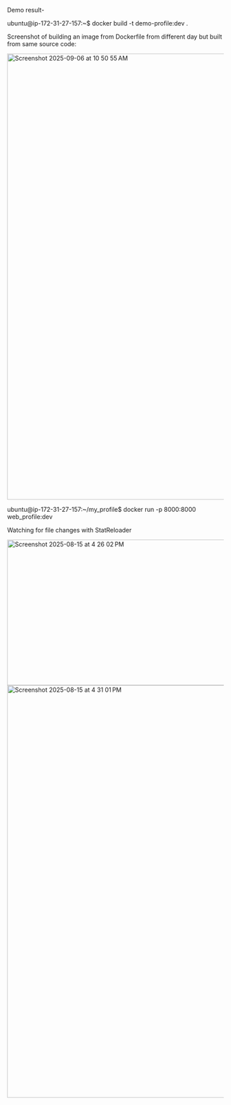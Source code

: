 Demo result-

ubuntu@ip-172-31-27-157:~$ docker build -t demo-profile:dev .

Screenshot of building an image from Dockerfile from different day but built from same source code:

<img width="1792" height="1036" alt="Screenshot 2025-09-06 at 10 50 55 AM" src="https://github.com/user-attachments/assets/8cdb2c90-acab-4343-8df7-deb3ed48e0ef" />


ubuntu@ip-172-31-27-157:~/my_profile$ docker run -p 8000:8000 web_profile:dev

Watching for file changes with StatReloader


<img width="1141" height="338" alt="Screenshot 2025-08-15 at 4 26 02 PM" src="https://github.com/user-attachments/assets/74186978-0290-48fb-96bd-6e75f600bb6b" />



<img width="1791" height="958" alt="Screenshot 2025-08-15 at 4 31 01 PM" src="https://github.com/user-attachments/assets/3ecd3bba-1a72-4ff3-926b-a6578b35c506" />

